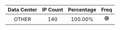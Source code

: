 | Data Center | IP Count | Percentage | Freq |
|:------------:|:--------:|:-----------:|:-----:|
| OTHER | 140 | 100.00% | 🟢 |